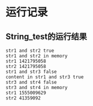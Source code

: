 # 运行记录
## String_test的运行结果
    str1 and str2 true
    str1 and str2 in memory
    str1 1421795058
    str2 1421795058
    str1 and str3 false
    content in str1 and str3 true
    str3 and str4 false
    str3 and str4 in memory
    str1 1555009629
    str2 41359092